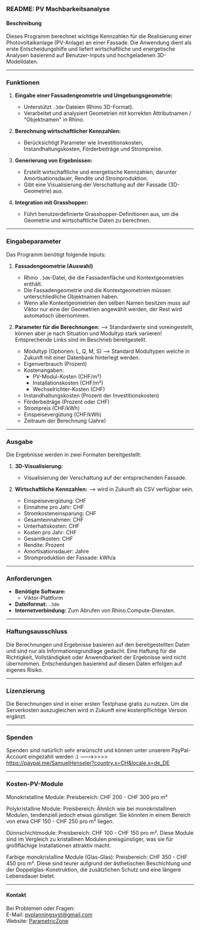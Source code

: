 ### README: PV Machbarkeitsanalyse

#### Beschreibung
Dieses Programm berechnet wichtige Kennzahlen für die Realisierung einer Photovoltaikanlage (PV-Anlage) an einer Fassade. Die Anwendung dient als erste Entscheidungshilfe und liefert wirtschaftliche und energetische Analysen basierend auf Benutzer-Inputs und hochgeladenen 3D-Modelldaten.

---

### Funktionen
1. **Eingabe einer Fassadengeometrie und Umgebungsgeometrie:**
   - Unterstützt `.3dm`-Dateien (Rhino 3D-Format).
   - Verarbeitet und analysiert Geometrien mit korrekten Attributnamen / "Objektnamen" in Rhino.

2. **Berechnung wirtschaftlicher Kennzahlen:**
   - Berücksichtigt Parameter wie Investitionskosten, Instandhaltungskosten, Förderbeiträge und Strompreise.

3. **Generierung von Ergebnissen:**
   - Erstellt wirtschaftliche und energetische Kennzahlen, darunter Amortisationsdauer, Rendite und Stromproduktion.
   - Gibt eine Visualisierung der Verschattung auf der Fassade (3D-Geometrie) aus.

4. **Integration mit Grasshopper:**
   - Führt benutzerdefinierte Grasshopper-Definitionen aus, um die Geometrie und wirtschaftliche Daten zu berechnen.

---

### Eingabeparameter
Das Programm benötigt folgende Inputs:
1. **Fassadengeometrie (Auswahl)**  
   - Rhino `.3dm`-Datei, die die Fassadenfläche und Kontextgeometrien enthält.
   - Die Fassadengeometrie und die Kontextgeometrien müssen unterschliedliche Objektnamen haben.
   - Wenn alle Kontextgeometrien den selben Namen besitzen muss auf Viktor nur eine der Geometrien angewählt werden, der Rest wird automatisch übernommen.
   
2. **Parameter für die Berechnungen:**
   --> Standardwerte sind voreingestellt, können aber je nach Situation und Modultyp stark variieren! Entsprechende Links sind im Beschrieb bereitgestellt.
   - Modultyp (Optionen: L, Q, M, S) --> Standard Modultypen welche in Zukunft mit einer Datenbank hinterlegt werden.
   - Eigenverbrauch (Prozent)
   - Kostenangaben:
     - PV-Modul-Kosten (CHF/m²)
     - Installationskosten (CHF/m²)
     - Wechselrichter-Kosten (CHF)
   - Instandhaltungskosten (Prozent der Investitionskosten)
   - Förderbeiträge (Prozent oder CHF)
   - Strompreis (CHF/kWh)
   - Einspeisevergütung (CHF/kWh)
   - Zeitraum der Berechnung (Jahre)

---

### Ausgabe
Die Ergebnisse werden in zwei Formaten bereitgestellt: 

1. **3D-Visualisierung:**
   - Visualisierung der Verschattung auf der entsprechenden Fassade.
   
2. **Wirtschaftliche Kennzahlen:**
   --> wird in Zukunft als CSV verfügbar sein.
   - Einspeisevergütung: CHF
   - Einnahme pro Jahr: CHF
   - Stromkosteneinsparung: CHF
   - Gesamteinnahmen: CHF
   - Unterhaltskosten: CHF
   - Kosten pro Jahr: CHF
   - Gesamtkosten: CHF
   - Rendite: Prozent
   - Amortisationsdauer: Jahre
   - Stromproduktion der Fassade: kWh/a

---

### Anforderungen
- **Benötigte Software:**
  - Viktor-Plattform
- **Dateiformat:** `.3dm`
- **Internetverbindung:** Zum Abrufen von Rhino.Compute-Diensten.

---

### Haftungsausschluss
Die Berechnungen und Ergebnisse basieren auf den bereitgestellten Daten und sind nur als Informationsgrundlage gedacht. Eine Haftung für die Richtigkeit, Vollständigkeit oder Anwendbarkeit der Ergebnisse wird nicht übernommen. Entscheidungen basierend auf diesen Daten erfolgen auf eigenes Risiko.

---

### Lizenzierung
Die Berechnungen sind in einer ersten Testphase gratis zu nutzen. Um die Serverkosten auszugleichen wird in Zukunft eine kostenpflichtige Version ergänzt.

---

### Spenden
Spenden sind natürlich sehr erwünscht und können unter unserem PayPal-Account eingezahlt werden :) 
--->>>>> https://paypal.me/SamuelHenseler?country.x=CH&locale.x=de_DE

---

### Kosten-PV-Module
Monokristalline Module: Preisbereich: CHF 200 - CHF 300 pro m²

Polykristalline Module: Preisbereich: Ähnlich wie bei monokristallinen Modulen, tendenziell jedoch etwas günstiger. Sie könnten in einem Bereich von etwa CHF 150 - CHF 250 pro m² liegen.

Dünnschichtmodule: Preisbereich: CHF 100 - CHF 150 pro m². Diese Module sind im Vergleich zu kristallinen Modulen preisgünstiger, was sie für großflächige Installationen attraktiv macht.

Farbige monokristalline Module (Glas-Glas): Preisbereich: CHF 350 - CHF 450 pro m². Diese sind teurer aufgrund der ästhetischen Beschichtung und der Doppelglas-Konstruktion, die zusätzlichen Schutz und eine längere Lebensdauer bietet.

---

#### Kontakt
Bei Problemen oder Fragen:  
E-Mail: [pvplanningsyst@gmail.com](mailto:pvplanningsyst@gmail.com)  
Website: [ParametricZone](https://www.parametriczone.ch)  
